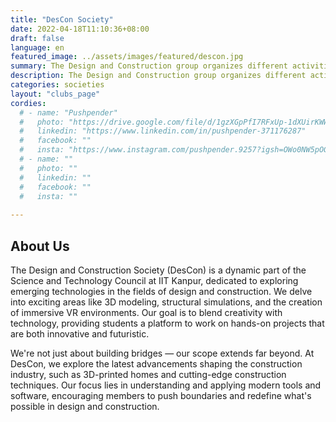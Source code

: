 ```yaml
---
title: "DesCon Society"
date: 2022-04-18T11:10:36+08:00
draft: false
language: en
featured_image: ../assets/images/featured/descon.jpg
summary: The Design and Construction group organizes different activities including designing of popsicle bridge, Spaghetti Bridge and other types of bridges. Along with that different structural analysis are performed practically. Students are encouraged to perform activities on their own ideas and use of different softwares for structural analysis. Basics of designing and softwares are taught through lectures and workshops throughout the year.
description: The Design and Construction group organizes different activities including designing of popsicle bridge, Spaghetti Bridge and other types of bridges. Along with that different structural analysis are performed practically. Students are encouraged to perform activities on their own ideas and use of different softwares for structural analysis. Basics of designing and softwares are taught through lectures and workshops throughout the year.
categories: societies
layout: "clubs_page"
cordies:
  # - name: "Pushpender"
  #   photo: "https://drive.google.com/file/d/1gzXGpPfI7RFxUp-1dXUirKWWkeswV4iH/view?usp=drive_link"
  #   linkedin: "https://www.linkedin.com/in/pushpender-371176287"
  #   facebook: ""
  #   insta: "https://www.instagram.com/pushpender.9257?igsh=OWo0NW5pOGpjNTEz"
  # - name: ""
  #   photo: ""
  #   linkedin: ""
  #   facebook: ""
  #   insta: ""
  
---
```

## About Us
The Design and Construction Society (DesCon) is a dynamic part of the Science and Technology Council at IIT Kanpur, dedicated to exploring emerging technologies in the fields of design and construction. We delve into exciting areas like 3D modeling, structural simulations, and the creation of immersive VR environments. Our goal is to blend creativity with technology, providing students a platform to work on hands-on projects that are both innovative and futuristic.

We're not just about building bridges — our scope extends far beyond. At DesCon, we explore the latest advancements shaping the construction industry, such as 3D-printed homes and cutting-edge construction techniques. Our focus lies in understanding and applying modern tools and software, encouraging members to push boundaries and redefine what's possible in design and construction.